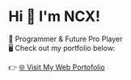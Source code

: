 # Hi 👋 I'm NCX!

🚀 Programmer & Future Pro Player  
🖥️ Check out my portfolio below:

👉 [🌐 Visit My Web Portofolio](https://SakanDev.github.io)
